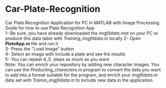 # Car-Plate-Recognition
Car Plate Recognition Application for PC in MATLAB with Image Processing \
Guide for how to use Plate Recognition App \
1- Be sure, you have already downloaded the *imgfildata.mat* on your PC or produce this data table with *Training_imgfildata.m* locally
2- Open **PlateApp.m** file and run it \
3- Press the "Load Image" button \
4- Select an image with include a plate and see the results \
5- You can repeat 4.,5. steps as much as you want
\
Note: You can enrich your repository by adding new character images. You can use the *Producting_characters.m* program to convert the data you want to add into a format suitable for the program, and enrich your *imgfildata.m* data set with *Trainin_imgfildata.m* to include new data in the application.
